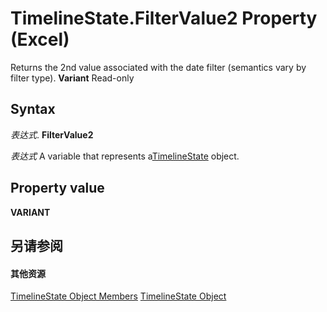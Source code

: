 
# TimelineState.FilterValue2 Property (Excel)

Returns the 2nd value associated with the date filter (semantics vary by filter type).  **Variant** Read-only


## Syntax

 _表达式_. **FilterValue2**

 _表达式_ A variable that represents a[TimelineState](bb92fe09-3cce-8e10-3795-2b9089c27801.md) object.


## Property value

 **VARIANT**


## 另请参阅


#### 其他资源


[TimelineState Object Members](http://msdn.microsoft.com/library/6c21dcbb-b0a6-0f24-27f6-6aefafc5f6ec%28Office.15%29.aspx)
[TimelineState Object](bb92fe09-3cce-8e10-3795-2b9089c27801.md)